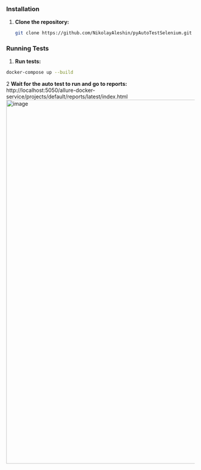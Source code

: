 ### Installation

1. **Clone the repository:**

    ```bash
    git clone https://github.com/NikolayAleshin/pyAutoTestSelenium.git
    ```

### Running Tests

1. **Run tests:**
```bash
docker-compose up --build
```
2 **Wait for the auto test to run and go to reports:**
http://localhost:5050/allure-docker-service/projects/default/reports/latest/index.html
<img width="970" alt="image" src="https://github.com/NikolayAleshin/pyAutoTestSelenium/assets/23275554/5e5ad0f0-c60c-4668-a7e8-943545311263">
